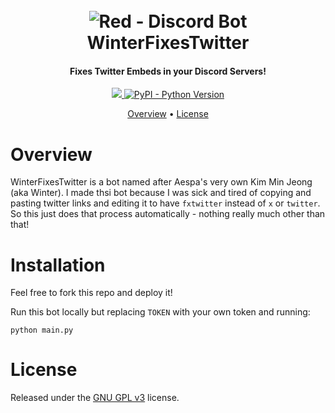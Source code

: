 <h1 align="center">
  <br>
  <a><img src="https://a-static.besthdwallpaper.com/aespa-s-winter-spicy-mv-shoot-wallpaper-2048x576-117934_71.jpg" alt="Red - Discord Bot"></a>
  <br>
  WinterFixesTwitter
  <br>
</h1>

<h4 align="center">Fixes Twitter Embeds in your Discord Servers!</h4>

<p align="center">
  <a href="http://makeapullrequest.com">
    <img src="https://img.shields.io/badge/PRs-welcome-brightgreen.svg">
  </a>
    <a href="https://www.python.org/downloads/">
    <img alt="PyPI - Python Version" src="https://img.shields.io/pypi/pyversions/Red-Discordbot">
  </a>
</p>

<p align="center">
  <a href="#overview">Overview</a>
  •
  <a href="#license">License</a>
</p>

# Overview

WinterFixesTwitter is a bot named after Aespa's very own Kim Min Jeong (aka Winter). I made thsi bot because I was sick and tired of copying and pasting twitter links and editing it to have `fxtwitter` instead of `x` or `twitter`. So this just does that process automatically - nothing really much other than that!

# Installation
Feel free to fork this repo and deploy it!

Run this bot locally but replacing `TOKEN` with your own token and running:
```
python main.py
```

# License
Released under the [GNU GPL v3](https://www.gnu.org/licenses/gpl-3.0.en.html) license.
